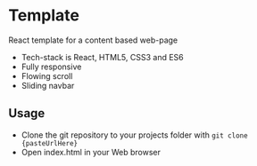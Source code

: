 # Template

React template for a content based web-page

* Tech-stack is React, HTML5, CSS3 and ES6
* Fully responsive
* Flowing scroll
* Sliding navbar

## Usage

* Clone the git repository to your projects folder with ```git clone {pasteUrlHere}```
* Open index.html in your Web browser
